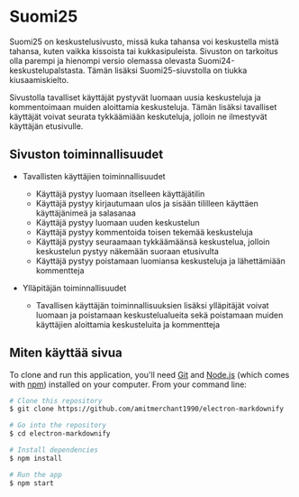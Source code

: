 # Suomi25

Suomi25 on keskustelusivusto, missä kuka tahansa voi keskustella mistä tahansa, kuten vaikka kissoista tai kukkasipuleista. Sivuston on tarkoitus olla parempi ja hienompi versio olemassa olevasta Suomi24-keskustelupalstasta. Tämän lisäksi Suomi25-siuvstolla on tiukka kiusaamiskielto.

Sivustolla tavalliset käyttäjät pystyvät luomaan uusia keskusteluja ja kommentoimaan muiden aloittamia keskusteluja. Tämän lisäksi tavalliset käyttäjät voivat seurata tykkäämiään keskuteluja, jolloin ne ilmestyvät käyttäjän etusivulle. 



## Sivuston toiminnallisuudet

* Tavallisten käyttäjien toiminnallisuudet
  - Käyttäjä pystyy luomaan itselleen käyttäjätilin
  - Käyttäjä pystyy kirjautumaan ulos ja sisään tililleen käyttäen käyttäjänimeä ja salasanaa
  - Käyttäjä pystyy luomaan uuden keskustelun
  - Käyttäjä pystyy kommentoida toisen tekemää keskusteluja
  - Käyttäjä pystyy seuraamaan tykkäämäänsä keskustelua, jolloin keskustelun pystyy näkemään suoraan etusivulta
  - Käyttäjä pystyy poistamaan luomiansa keskusteluja ja lähettämiään kommentteja

* Ylläpitäjän toiminnallisuudet
  - Tavallisen käyttäjän toiminnallisuuksien lisäksi ylläpitäjät voivat luomaan ja poistamaan keskustelualueita sekä poistamaan muiden käyttäjien aloittamia keskusteluita ja kommentteja

## Miten käyttää sivua

To clone and run this application, you'll need [Git](https://git-scm.com) and [Node.js](https://nodejs.org/en/download/) (which comes with [npm](http://npmjs.com)) installed on your computer. From your command line:

```bash
# Clone this repository
$ git clone https://github.com/amitmerchant1990/electron-markdownify

# Go into the repository
$ cd electron-markdownify

# Install dependencies
$ npm install

# Run the app
$ npm start
```
